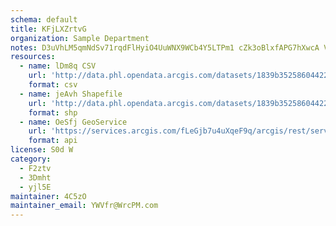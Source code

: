 ```yaml
---
schema: default
title: KFjLXZrtvG 
organization: Sample Department 
notes: D3uVhLM5qmNdSv71rqdFlHyiO4UuWNX9WCb4Y5LTPm1 cZk3oBlxfAPG7hXwcA VpR8ofe20jtQFCK6seKkaBMJZ8xDsTQzIiGYz 
resources:
  - name: lDm8q CSV
    url: 'http://data.phl.opendata.arcgis.com/datasets/1839b35258604422b0b520cbb668df0d_0.csv'
    format: csv
  - name: jeAvh Shapefile
    url: 'http://data.phl.opendata.arcgis.com/datasets/1839b35258604422b0b520cbb668df0d_0.zip'
    format: shp
  - name: OeSfj GeoService
    url: 'https://services.arcgis.com/fLeGjb7u4uXqeF9q/arcgis/rest/services/Air_Monitoring_Stations/FeatureServer/0/query'
    format: api
license: S0d W 
category:
  - F2ztv 
  - 3Dmht 
  - yjl5E 
maintainer: 4C5zO  
maintainer_email: YWVfr@WrcPM.com
---
```

